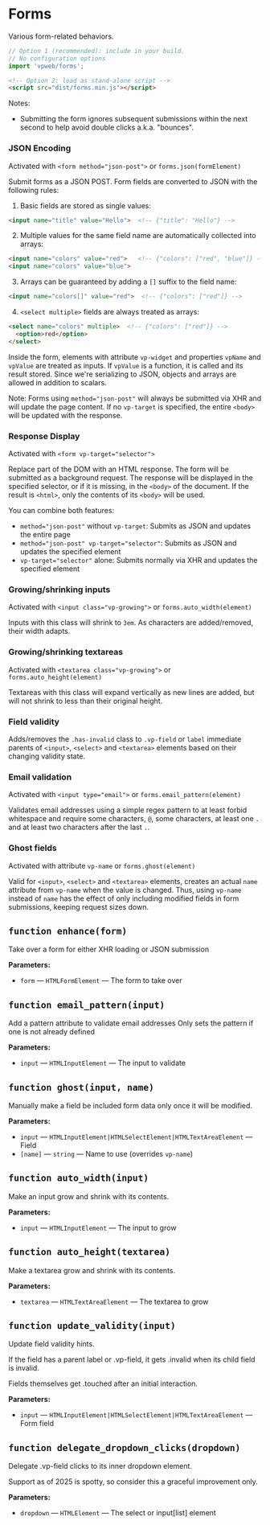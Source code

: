 # Forms

Various form-related behaviors.

```js
// Option 1 (recommended): include in your build.
// No configuration options
import 'vpweb/forms';
```

```html
<!-- Option 2: load as stand-alone script -->
<script src="dist/forms.min.js"></script>
```

Notes:

* Submitting the form ignores subsequent submissions within the next second to help avoid double clicks a.k.a. "bounces".

### JSON Encoding

Activated with `<form method="json-post">` or `forms.json(formElement)`

Submit forms as a JSON POST. Form fields are converted to JSON with the following rules:

1. Basic fields are stored as single values:
```html
<input name="title" value="Hello">  <!-- {"title": "Hello"} -->
```

2. Multiple values for the same field name are automatically collected into arrays:
```html
<input name="colors" value="red">   <!-- {"colors": ["red", "blue"]} -->
<input name="colors" value="blue">
```

3. Arrays can be guaranteed by adding a `[]` suffix to the field name:
```html
<input name="colors[]" value="red">  <!-- {"colors": ["red"]} -->
```

4. `<select multiple>` fields are always treated as arrays:
```html
<select name="colors" multiple>  <!-- {"colors": ["red"]} -->
  <option>red</option>
</select>
```

Inside the form, elements with attribute `vp-widget` and properties `vpName` and `vpValue` are treated as inputs. If `vpValue` is a function, it is called and its result stored. Since we're serializing to JSON, objects and arrays are allowed in addition to scalars.

Note: Forms using `method="json-post"` will always be submitted via XHR and will update the page content. If no `vp-target` is specified, the entire `<body>` will be updated with the response.

### Response Display

Activated with `<form vp-target="selector">`

Replace part of the DOM with an HTML response. The form will be submitted as a background request. The response will be displayed in the specified selector, or if it is missing, in the `<body>` of the document. If the result is `<html>`, only the contents of its `<body>` will be used.

You can combine both features:
- `method="json-post"` without `vp-target`: Submits as JSON and updates the entire page
- `method="json-post" vp-target="selector"`: Submits as JSON and updates the specified element
- `vp-target="selector"` alone: Submits normally via XHR and updates the specified element

### Growing/shrinking inputs

Activated with `<input class="vp-growing">` or `forms.auto_width(element)`

Inputs with this class will shrink to `3em`.  As characters are added/removed, their width adapts.

### Growing/shrinking textareas

Activated with `<textarea class="vp-growing">` or `forms.auto_height(element)`

Textareas with this class will expand vertically as new lines are added, but will not shrink to less than their original height.

### Field validity

Adds/removes the `.has-invalid` class to `.vp-field` or `label` immediate parents of `<input>`, `<select>` and `<textarea>` elements based on their changing validity state.

### Email validation

Activated with `<input type="email">` or `forms.email_pattern(element)`

Validates email addresses using a simple regex pattern to at least forbid whitespace and require some characters, `@`, some characters, at least one `.` and at least two characters after the last `.`.

### Ghost fields

Activated with attribute `vp-name` or `forms.ghost(element)`

Valid for `<input>`, `<select>` and `<textarea>` elements, creates an actual `name` attribute from `vp-name` when the value is changed.  Thus, using `vp-name` instead of `name` has the effect of only including modified fields in form submissions, keeping request sizes down.

<!-- BEGIN DOC-COMMENT H2 js/forms.js -->
<!-- AUTOMATICALLY GENERATED, DO NOT EDIT -->
## `function enhance(form)`

Take over a form for either XHR loading or JSON submission

**Parameters:**

* `form` — `HTMLFormElement` — The form to take over

## `function email_pattern(input)`

Add a pattern attribute to validate email addresses Only sets the pattern if one is not already defined

**Parameters:**

* `input` — `HTMLInputElement` — The input to validate

## `function ghost(input, name)`

Manually make a field be included form data only once it will be modified.

**Parameters:**

* `input` — `HTMLInputElement|HTMLSelectElement|HTMLTextAreaElement` — Field
* `[name]` — `string` — Name to use (overrides `vp-name`)

## `function auto_width(input)`

Make an input grow and shrink with its contents.

**Parameters:**

* `input` — `HTMLInputElement` — The input to grow

## `function auto_height(textarea)`

Make a textarea grow and shrink with its contents.

**Parameters:**

* `textarea` — `HTMLTextAreaElement` — The textarea to grow

## `function update_validity(input)`

Update field validity hints.

If the field has a parent label or .vp-field, it gets .invalid when its child field is invalid.

Fields themselves get .touched after an initial interaction.

**Parameters:**

* `input` — `HTMLInputElement|HTMLSelectElement|HTMLTextAreaElement` — Form field

## `function delegate_dropdown_clicks(dropdown)`

Delegate .vp-field clicks to its inner dropdown element.

Support as of 2025 is spotty, so consider this a graceful improvement only.

**Parameters:**

* `dropdown` — `HTMLElement` — The select or input[list] element

<!-- END DOC-COMMENT -->
